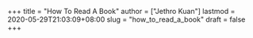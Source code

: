 +++
title = "How To Read A Book"
author = ["Jethro Kuan"]
lastmod = 2020-05-29T21:03:09+08:00
slug = "how_to_read_a_book"
draft = false
+++
